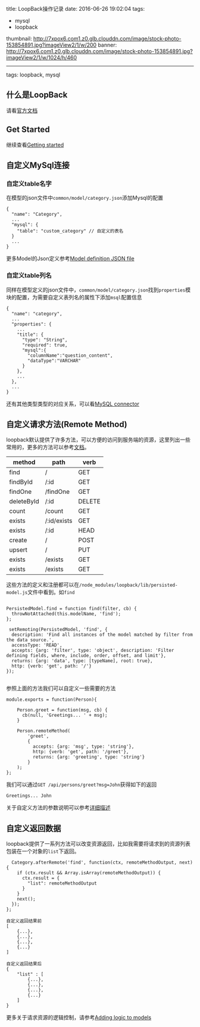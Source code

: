 title: LoopBack操作记录
date: 2016-06-26 19:02:04
tags: 
- mysql
- loopback
  
thumbnail: http://7xpox6.com1.z0.glb.clouddn.com/image/stock-photo-153854891.jpg?imageView2/1/w/200
banner: http://7xpox6.com1.z0.glb.clouddn.com/image/stock-photo-153854891.jpg?imageView2/1/w/1024/h/460 

---


tags: loopback, mysql

## 什么是LoopBack

请看[官方文档](https://loopback.io/)

<!-- more -->


## Get Started

继续查看[Getting started](http://loopback.io/getting-started/)

## 自定义MySql连接

### 自定义table名字

在模型的json文件中`common/model/category.json`添加Mysql的配置

```
{
  "name": "Category",
  ...
  "mysql": {
    "table": "custom_category" // 自定义的表名
  }
  ...
}

```

更多Model的Json定义参考[Model definition JSON file](https://docs.strongloop.com/display/public/LB/Model+definition+JSON+file)

### 自定义table列名

同样在模型定义的json文件中，`common/model/category.json`找到`properties`模块的配置，为需要自定义表列名的属性下添加`msql`配置信息

```
{
  "name": "category",
  ...
  "properties": {
    ...
    "title": {
      "type": "String",
      "required": true,
      "mysql":{
        "columnName":"question_content",
        "dataType":"VARCHAR"
      }
    },
    ...
  },
  ...
}
```

还有其他类型类型的对应关系，可以看[MySQL connector](https://docs.strongloop.com/display/public/LB/MySQL+connector)

## 自定义请求方法(Remote Method)

loopback默认提供了许多方法，可以方便的访问到服务端的资源，这里列出一些常用的，更多的方法可以参考[文档](http://apidocs.strongloop.com/loopback/#persistedmodel)。

method			| path				| verb
-------------	| -------------	| -------------
find 			| /					| GET
findById 		| /:id				| GET
findOne		| /findOne		| GET
deleteById	| /:id				| DELETE
count			| /count			| GET
exists			| /:id/exists		| GET
exists			| /:id				| HEAD
create			| /					| POST
upsert			| /					| PUT
exists			| /exists			| GET
exists			| /exists			| GET

这些方法的定义和注册都可以在`/node_modules/loopback/lib/persisted-model.js`文件中看到。如`find`
 
```

PersistedModel.find = function find(filter, cb) {
  throwNotAttached(this.modelName, 'find');
};

 setRemoting(PersistedModel, 'find', {
  description: 'Find all instances of the model matched by filter from the data source.',
  accessType: 'READ',
  accepts: {arg: 'filter', type: 'object', description: 'Filter defining fields, where, include, order, offset, and limit'},
  returns: {arg: 'data', type: [typeName], root: true},
  http: {verb: 'get', path: '/'}
});
 
```

参照上面的方法我们可以自定义一些需要的方法

```
module.exports = function(Person){
     
    Person.greet = function(msg, cb) {
      cb(null, 'Greetings... ' + msg);
    }
     
    Person.remoteMethod(
        'greet', 
        {
          accepts: {arg: 'msg', type: 'string'},
          http: {verb: 'get', path: '/greet'},
          returns: {arg: 'greeting', type: 'string'}
        }
    );
};
```

我们可以通过`GET /api/persons/greet?msg=John`获得如下的返回

```
Greetings... John
```

关于自定义方法的参数说明可以参考[详细描述](https://docs.strongloop.com/display/public/LB/Remote+methods)


## 自定义返回数据

loopback提供了一系列方法可以改变资源返回，比如我需要将请求到的资源列表包装在一个对象的`list`下返回。


```
  Category.afterRemote('find', function(ctx, remoteMethodOutput, next) {
    if (ctx.result && Array.isArray(remoteMethodOutput)) {
      ctx.result = {
        "list": remoteMethodOutput
      }
    }
    next();
  });
};
```

```
自定义返回结果前
[
	{...},
	{...},
	{...},
	{...}
]

自定义返回结果后
{
	"list" : [
		{...},
		{...},
		{...},
		{...}
	]
}
```

更多关于请求资源的逻辑控制，请参考[Adding logic to models](https://docs.strongloop.com/display/public/LB/Adding+logic+to+models)
